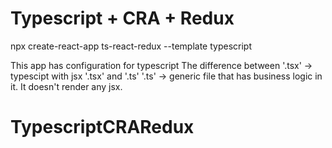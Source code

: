 # Typescript + CRA + Redux

npx create-react-app ts-react-redux --template typescript

This app has configuration for typescript
The difference between 
'.tsx' -> typescipt with jsx '.tsx' and '.ts' 
'.ts' -> generic file that has business logic in it. It doesn't render any jsx.
# TypescriptCRARedux
